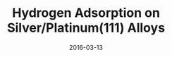 ---
title: "Hydrogen Adsorption on Silver/Platinum(111) Alloys"
collection: talks
type: "Poster presentation"
permalink: /talks/2016-03-13-ACS
venue: "251st American Chemical Society National Meeting"
date: 2016-03-13
location: "San Diego, CA, USA"
---
